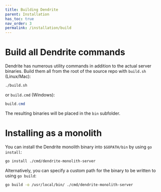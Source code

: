 ```yaml
---
title: Building Dendrite
parent: Installation
has_toc: true
nav_order: 3
permalink: /installation/build
---
```


# Build all Dendrite commands

Dendrite has numerous utility commands in addition to the actual server binaries.
Build them all from the root of the source repo with `build.sh` (Linux/Mac):

```sh
./build.sh
```

or `build.cmd` (Windows):

```powershell
build.cmd
```

The resulting binaries will be placed in the `bin` subfolder.

# Installing as a monolith

You can install the Dendrite monolith binary into `$GOPATH/bin` by using `go install`:

```sh
go install ./cmd/dendrite-monolith-server
```

Alternatively, you can specify a custom path for the binary to be written to using `go build`:

```sh
go build -o /usr/local/bin/ ./cmd/dendrite-monolith-server
```
